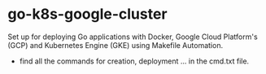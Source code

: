 # go-k8s-google-cluster
Set up for deploying Go applications with Docker, Google Cloud Platform's (GCP) and Kubernetes Engine (GKE) using Makefile Automation.

- find all the commands for creation, deployment ... in the cmd.txt file.